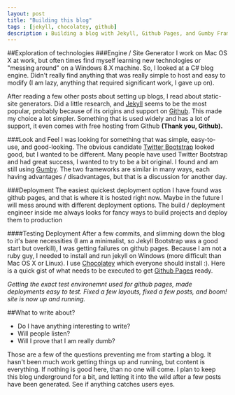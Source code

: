 ```yaml
---
layout: post
title: "Building this blog"
tags : [jekyll, chocolatey, github]
description : Building a blog with Jekyll, Github Pages, and Gumby Framework
---
```

##Exploration of technologies
###Engine / Site Generator
I work on Mac OS X at work, but often times find myself learning new technologies or "messing around" on a Windows 8.X machine.  So, I looked at a C# blog engine.  Didn't really find anything that was really simple to host and easy to modify (I am lazy, anything that required significant work, I gave up on).

After reading a few other posts about setting up blogs, I read about static-site generators.  Did a little research, and [Jekyll](http://jekyllrb.com/) seems to be the most popular, probably because of its origins and support on [Github](http://github.com).  This made my choice a lot simpler.  Something that is used widely and has a lot of support, it even comes with free hosting from Github **(Thank you, Github).**

###Look and Feel
I was looking for something that was simple, easy-to-use, and good-looking.  The obvious candidate [Twitter Bootstrap](http://twitter.github.io/bootstrap/) looked good, but I wanted to be different.  Many people have used Twitter Bootstrap and had great success, I wanted to try to be a bit original.  I found and am still using [Gumby](http://gumbyframework.com/).  The two frameworks are similar in many ways, each having advantages / disadvantages, but that is a discussion for another day.

###Deployment
The easiest quickest deployment option I have found was github pages, and that is where it is hosted right now.  Maybe in the future I will mess around with different deployment options.  The build / deployment engineer inside me always looks for fancy ways to build projects and deploy them to production

####Testing Deployment
After a few commits, and slimming down the blog to it's bare necessities (I am a minimalist, so Jekyll Bootstrap was a good start but overkill), I was getting failures on github pages.  Because I am not a ruby guy, I needed to install and run jekyll on Windows (more difficult than Mac OS X or Linux).  I use [Chocolatey](http://chocolatey.org) which everyone should install :).  Here is a quick gist of what needs to be executed to get [Github Pages](http://pages.github.com) ready.
<script src="https://gist.github.com/aaboyd/5696136.js"> </script>


*Getting the exact test environemnt used for github pages, made deployments easy to test.  Fixed a few layouts, fixed a few posts, and boom! site is now up and running.*

##What to write about?
* Do I have anything interesting to write?
* Will people listen?
* Will I prove that I am really dumb?

Those are a few of the questions preventing me from starting a blog.  It hasn't been much work getting things up and running, but content is everything.  If nothing is good here, than no one will come.  I plan to keep this blog underground for a bit, and letting it into the wild after a few posts have been generated.  See if anything catches users eyes.
